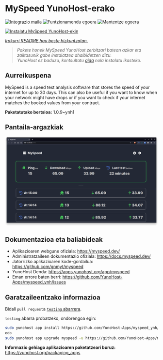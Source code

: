 <!--
Ohart ongi: README hau automatikoki sortu da <https://github.com/YunoHost/apps/tree/master/tools/readme_generator>ri esker
EZ editatu eskuz.
-->

# MySpeed YunoHost-erako

[![Integrazio maila](https://dash.yunohost.org/integration/myspeed.svg)](https://ci-apps.yunohost.org/ci/apps/myspeed/) ![Funtzionamendu egoera](https://ci-apps.yunohost.org/ci/badges/myspeed.status.svg) ![Mantentze egoera](https://ci-apps.yunohost.org/ci/badges/myspeed.maintain.svg)

[![Instalatu MySpeed YunoHost-ekin](https://install-app.yunohost.org/install-with-yunohost.svg)](https://install-app.yunohost.org/?app=myspeed)

*[Irakurri README hau beste hizkuntzatan.](./ALL_README.md)*

> *Pakete honek MySpeed YunoHost zerbitzari batean azkar eta zailtasunik gabe instalatzea ahalbidetzen dizu.*  
> *YunoHost ez baduzu, kontsultatu [gida](https://yunohost.org/install) nola instalatu ikasteko.*

## Aurreikuspena

MySpeed is a speed test analysis software that stores the speed of your internet for up to 30 days. This can also be useful if you want to know when your network might have drops or if you want to check if your internet matches the booked values from your contract.



**Paketatutako bertsioa:** 1.0.9~ynh1

## Pantaila-argazkiak

![MySpeed(r)en pantaila-argazkia](./doc/screenshots/screenshot.png)

## Dokumentazioa eta baliabideak

- Aplikazioaren webgune ofiziala: <https://myspeed.dev/>
- Administratzaileen dokumentazio ofiziala: <https://docs.myspeed.dev/>
- Jatorrizko aplikazioaren kode-gordailua: <https://github.com/gnmyt/myspeed>
- YunoHost Denda: <https://apps.yunohost.org/app/myspeed>
- Eman errore baten berri: <https://github.com/YunoHost-Apps/myspeed_ynh/issues>

## Garatzaileentzako informazioa

Bidali `pull request`a [`testing` abarrera](https://github.com/YunoHost-Apps/myspeed_ynh/tree/testing).

`testing` abarra probatzeko, ondorengoa egin:

```bash
sudo yunohost app install https://github.com/YunoHost-Apps/myspeed_ynh/tree/testing --debug
edo
sudo yunohost app upgrade myspeed -u https://github.com/YunoHost-Apps/myspeed_ynh/tree/testing --debug
```

**Informazio gehiago aplikazioaren paketatzeari buruz:** <https://yunohost.org/packaging_apps>
